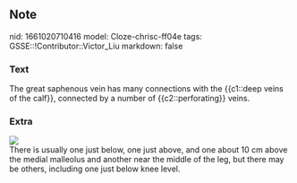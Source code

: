 ## Note
nid: 1661020710416
model: Cloze-chrisc-ff04e
tags: GSSE::!Contributor::Victor_Liu
markdown: false

### Text
The great saphenous vein has many connections with the {{c1::deep veins of the calf}}, connected by a number of {{c2::perforating}} veins.

### Extra
<img src="paste-6b50be78c5fb835eb07e6d252659aad140d0c00e.jpg">
<div>
  There is usually one just below, one just above, and one about 10
  cm above the medial malleolus and another near the middle of the
  leg, but there may be others, including one just below knee
  level.
</div>
